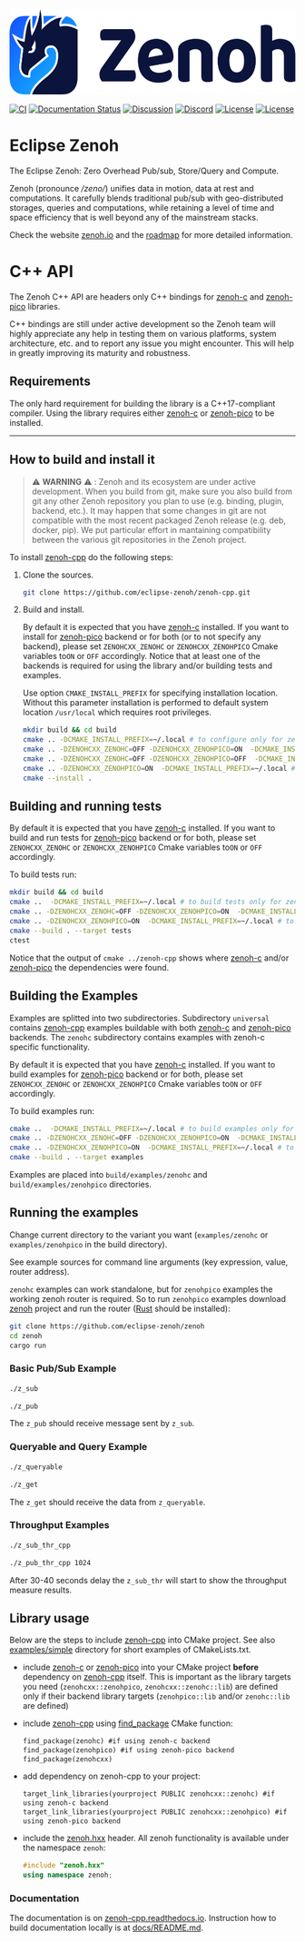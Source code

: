 <img src="https://raw.githubusercontent.com/eclipse-zenoh/zenoh/master/zenoh-dragon.png" height="150">

[![CI](https://github.com/eclipse-zenoh/zenoh-cpp/workflows/CI/badge.svg)](https://github.com/eclipse-zenoh/zenoh-cpp/actions?query=workflow%3A%22CI%22)
[![Documentation Status](https://readthedocs.org/projects/zenoh-cpp/badge/?version=latest)](https://zenoh-cpp.readthedocs.io/en/latest/?badge=latest)
[![Discussion](https://img.shields.io/badge/discussion-on%20github-blue)](https://github.com/eclipse-zenoh/roadmap/discussions)
[![Discord](https://img.shields.io/badge/chat-on%20discord-blue)](https://discord.gg/2GJ958VuHs)
[![License](https://img.shields.io/badge/License-EPL%202.0-blue)](https://choosealicense.com/licenses/epl-2.0/)
[![License](https://img.shields.io/badge/License-Apache%202.0-blue.svg)](https://opensource.org/licenses/Apache-2.0)

# Eclipse Zenoh
The Eclipse Zenoh: Zero Overhead Pub/sub, Store/Query and Compute.

Zenoh (pronounce _/zeno/_) unifies data in motion, data at rest and computations. It carefully blends traditional pub/sub with geo-distributed storages, queries and computations, while retaining a level of time and space efficiency that is well beyond any of the mainstream stacks.

Check the website [zenoh.io](http://zenoh.io) and the [roadmap](https://github.com/eclipse-zenoh/roadmap) for more detailed information.

# C++ API

The Zenoh C++ API are headers only C++ bindings for [zenoh-c] and [zenoh-pico] libraries.

C++ bindings are still under active development so the Zenoh team will highly appreciate any help in testing them on various platforms, system architecture, etc. and to report any issue you might encounter. This will help in greatly improving its maturity and robustness.

## Requirements
The only hard requirement for building the library is a C++17-compliant compiler.
Using the library requires either [zenoh-c] or [zenoh-pico] to be installed.

-------------------------------
## How to build and install it

> :warning: **WARNING** :warning: : Zenoh and its ecosystem are under active development. When you build from git, make sure you also build from git any other Zenoh repository you plan to use (e.g. binding, plugin, backend, etc.). It may happen that some changes in git are not compatible with the most recent packaged Zenoh release (e.g. deb, docker, pip). We put particular effort in mantaining compatibility between the various git repositories in the Zenoh project.

To install [zenoh-cpp] do the following steps:

1. Clone the sources.

   ```bash
   git clone https://github.com/eclipse-zenoh/zenoh-cpp.git
   ```

2. Build and install.

   By default it is expected that you have [zenoh-c] installed. If you want to install for [zenoh-pico] backend or for both (or to not specify any backend), please set `ZENOHCXX_ZENOHC` or `ZENOHCXX_ZENOHPICO` Cmake variables to`ON` or `OFF` accordingly. Notice that at least one of the backends is required for using the library and/or building tests and examples.

   Use option `CMAKE_INSTALL_PREFIX` for specifying installation location. Without this parameter installation is performed to default system location `/usr/local` which requires root privileges.

    ```bash
    mkdir build && cd build
    cmake .. -DCMAKE_INSTALL_PREFIX=~/.local # to configure only for zenoh-c backend
    cmake .. -DZENOHCXX_ZENOHC=OFF -DZENOHCXX_ZENOHPICO=ON  -DCMAKE_INSTALL_PREFIX=~/.local # to configure  only for zenoh-pico backend
    cmake .. -DZENOHCXX_ZENOHC=OFF -DZENOHCXX_ZENOHPICO=OFF  -DCMAKE_INSTALL_PREFIX=~/.local # to configure for none of the backends
    cmake .. -DZENOHCXX_ZENOHPICO=ON  -DCMAKE_INSTALL_PREFIX=~/.local # to configure for both backends
    cmake --install .
    ```

## Building and running tests

By default it is expected that you have [zenoh-c] installed. If you want to build and run tests for [zenoh-pico] backend or for both, please set `ZENOHCXX_ZENOHC` or `ZENOHCXX_ZENOHPICO` Cmake variables to`ON` or `OFF` accordingly.

To build tests run:

```bash
mkdir build && cd build
cmake ..  -DCMAKE_INSTALL_PREFIX=~/.local # to build tests only for zenoh-c backend
cmake .. -DZENOHCXX_ZENOHC=OFF -DZENOHCXX_ZENOHPICO=ON  -DCMAKE_INSTALL_PREFIX=~/.local # to build tests only for zenoh-pico backend
cmake .. -DZENOHCXX_ZENOHPICO=ON  -DCMAKE_INSTALL_PREFIX=~/.local # to build tests for both backends
cmake --build . --target tests
ctest
```

Notice that the output of `cmake ../zenoh-cpp` shows where [zenoh-c] and/or [zenoh-pico] the dependencies were found.

## Building the Examples

Examples are splitted into two subdirectories. Subdirectory `universal` contains [zenoh-cpp] examples buildable with both [zenoh-c] and [zenoh-pico] backends. The `zenohc` subdirectory contains examples with zenoh-c specific functionality.

By default it is expected that you have [zenoh-c] installed. If you want to build examples for [zenoh-pico] backend or for both, please set `ZENOHCXX_ZENOHC` or `ZENOHCXX_ZENOHPICO` Cmake variables to`ON` or `OFF` accordingly.

To build examples run:

```bash
cmake ..  -DCMAKE_INSTALL_PREFIX=~/.local # to build examples only for zenoh-c backend
cmake .. -DZENOHCXX_ZENOHC=OFF -DZENOHCXX_ZENOHPICO=ON  -DCMAKE_INSTALL_PREFIX=~/.local # to build examples only for zenoh-pico backend
cmake .. -DZENOHCXX_ZENOHPICO=ON  -DCMAKE_INSTALL_PREFIX=~/.local # to build examples for both backends
cmake --build . --target examples
```

Examples are placed into `build/examples/zenohc` and `build/examples/zenohpico` directories.

## Running the examples

Change current directory to the variant you want (`examples/zenohc` or `examples/zenohpico` in the build directory).

See example sources for command line arguments (key expression, value, router address).

`zenohc` examples can work standalone, but for `zenohpico` examples the working zenoh router is required. So to run `zenohpico` examples download [zenoh] project and run the router ([Rust](rust-lang) should be installed):
```bash
git clone https://github.com/eclipse-zenoh/zenoh
cd zenoh
cargo run
```

### Basic Pub/Sub Example

```bash
./z_sub
```

```bash
./z_pub
```

The `z_pub` should receive message sent by `z_sub`.

### Queryable and Query Example
```bash
./z_queryable
```

```bash
./z_get
```

The `z_get` should receive the data from `z_queryable`.

### Throughput Examples
```bash
./z_sub_thr_cpp
```

```bash
./z_pub_thr_cpp 1024
```

After 30-40 seconds delay the `z_sub_thr` will start to show the throughput measure results.

## Library usage

Below are the steps to include [zenoh-cpp] into CMake project. See also [examples/simple](examples/simple) directory for short examples of CMakeLists.txt.

- include [zenoh-c] or [zenoh-pico] into your CMake project **before** dependency on [zenoh-cpp] itself.
  This is important as the library targets you need (`zenohcxx::zenohpico`, `zenohcxx::zenohc::lib`) are defined only if their backend library targets (`zenohpico::lib` and/or `zenohc::lib` are defined)

- include [zenoh-cpp] using [find_package] CMake function:
  ```
  find_package(zenohc) #if using zenoh-c backend
  find_package(zenohpico) #if using zenoh-pico backend
  find_package(zenohcxx)
  ```
- add dependency on zenoh-cpp to your project:
   ```
   target_link_libraries(yourproject PUBLIC zenohcxx::zenohc) #if using zenoh-c backend
   target_link_libraries(yourproject PUBLIC zenohcxx::zenohpico) #if using zenoh-pico backend
   ```

- include the [zenoh.hxx] header. All zenoh functionality is available under the namespace `zenoh`:
    ```C++
    #include "zenoh.hxx"
    using namespace zenoh;
    ```

### Documentation

The documentation is on [zenoh-cpp.readthedocs.io]. 
Instruction how to build documentation locally is at [docs/README.md].

[rust-lang]: https://www.rust-lang.org
[zenoh]: https://github.com/eclipse-zenoh/zenoh
[zenoh-c]: https://github.com/eclipse-zenoh/zenoh-c
[zenoh-cpp]: https://github.com/eclipse-zenoh/zenoh-cpp
[zenoh-pico]: https://github.com/eclipse-zenoh/zenoh-pico
[zenoh.hxx]: https://github.com/eclipse-zenoh/zenoh-cpp/blob/main/include/zenoh.hxx
[add_subdirectory]: https://cmake.org/cmake/help/latest/command/add_subdirectory.html
[find_package]: https://cmake.org/cmake/help/latest/command/find_package.html
[FetchContent]: https://cmake.org/cmake/help/latest/module/FetchContent.html
[zenoh-cpp.readthedocs.io]: https://zenoh-cpp.readthedocs.io
[docs/README.md]: https://github.com/eclipse-zenoh/zenoh-cpp/blob/main/docs/README.md